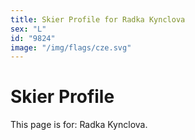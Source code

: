 ```yaml
---
title: Skier Profile for Radka Kynclova
sex: "L"
id: "9824"
image: "/img/flags/cze.svg" 
---
```


# Skier Profile

This page is for: Radka Kynclova.
    